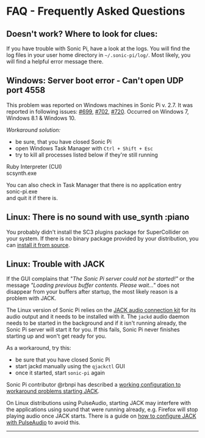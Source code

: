 # FAQ - Frequently Asked Questions

## Doesn't work? Where to look for clues:

If you have trouble with Sonic Pi, have a look at the logs. You will
find the log files in your user home directory in `~/.sonic-pi/log/`.
Most likely, you will find a helpful error message there.

## Windows: Server boot error - Can't open UDP port 4558

This problem was reported on Windows machines in Sonic Pi v. 2.7. It was reported in following issues: [#699](https://github.com/samaaron/sonic-pi/issues/699), [#702](https://github.com/samaaron/sonic-pi/issues/702), [#720](https://github.com/samaaron/sonic-pi/issues/720). Occurred on Windows 7, Windows 8.1 & Windows 10.

*Workaround solution:*

* be sure, that you have closed Sonic Pi
* open Windows Task Manager with `Ctrl + Shift + Esc` 
* try to kill all processes listed below if they're still running

Ruby Interpreter (CUI)  
scsynth.exe

You can also check in Task Manager that there is no application entry sonic-pi.exe  
and quit it if there is.

## Linux: There is no sound with use_synth :piano

You probably didn't install the SC3 plugins
package for SuperCollider on your system. If there
is no binary package provided by your distribution, you can
[install it from source](https://github.com/samaaron/sonic-pi/blob/master/INSTALL-LINUX.md#supercollider-sc3-plugins).

## Linux: Trouble with JACK

If the GUI complains that _"The Sonic Pi server could not be started!"_
or the message _"Loading previous buffer contents. Please wait..."_
does not disappear from your buffers after startup, the most likely
reason is a problem with JACK.

The Linux version of Sonic Pi relies on the
[JACK audio connection kit](http://jackaudio.github.io/) for its audio
output and it needs to be installed with it. The `jackd` audio daemon
needs to be started in the background and if it isn't running already,
the Sonic Pi server will start it for you. If this fails, Sonic Pi never
finishes starting up and won't get ready for you.

As a workaround, try this:

* be sure that you have closed Sonic Pi
* start jackd manually using the `qjackctl` GUI
* once it started, start `sonic-pi` again

Sonic Pi contributor @rbnpi has described a [working configuration to
workaround problems starting JACK](https://github.com/samaaron/sonic-pi/issues/827#issuecomment-160928821).

On Linux distributions using PulseAudio, starting JACK may interfere
with the applications using sound that were running already, e.g.
Firefox will stop playing audio once JACK starts. There is a guide on
[how to configure JACK with PulseAudio](https://github.com/jackaudio/jackaudio.github.com/wiki/WalkThrough_User_PulseOnJack)
to avoid this.

----
